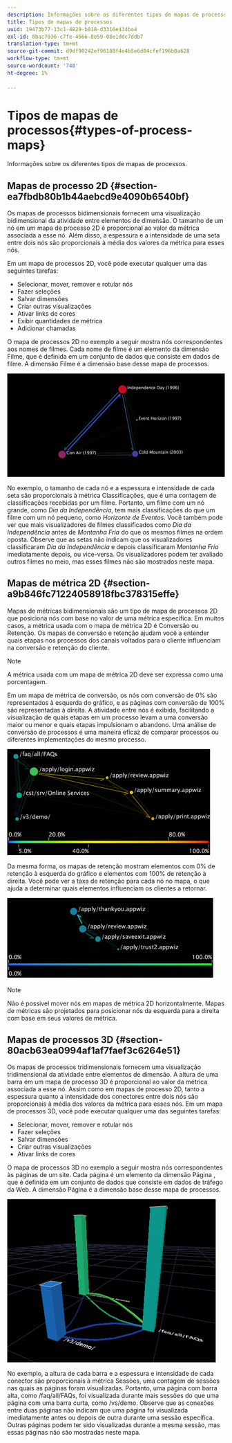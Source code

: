 ```yaml
---
description: Informações sobre os diferentes tipos de mapas de processos.
title: Tipos de mapas de processos
uuid: 19473b77-13c1-4829-b018-d3316e434ba4
exl-id: 8bac7036-c7fe-4566-8e59-08e1ddc7ddb7
translation-type: tm+mt
source-git-commit: d9df90242ef96188f4e4b5e6d04cfef196b0a628
workflow-type: tm+mt
source-wordcount: '748'
ht-degree: 1%

---
```


# Tipos de mapas de processos{#types-of-process-maps}

Informações sobre os diferentes tipos de mapas de processos.

## Mapas de processo 2D {#section-ea7fbdb80b1b44aebcd9e4090b6540bf}

Os mapas de processos bidimensionais fornecem uma visualização bidimensional da atividade entre elementos de dimensão. O tamanho de um nó em um mapa de processo 2D é proporcional ao valor da métrica associada a esse nó. Além disso, a espessura e a intensidade de uma seta entre dois nós são proporcionais à média dos valores da métrica para esses nós.

Em um mapa de processos 2D, você pode executar qualquer uma das seguintes tarefas:

* Selecionar, mover, remover e rotular nós
* Fazer seleções
* Salvar dimensões
* Criar outras visualizações
* Ativar links de cores
* Exibir quantidades de métrica
* Adicionar chamadas

O mapa de processos 2D no exemplo a seguir mostra nós correspondentes aos nomes de filmes. Cada nome de filme é um elemento da dimensão Filme, que é definida em um conjunto de dados que consiste em dados de filme. A dimensão Filme é a dimensão base desse mapa de processos.

![](assets/vis_2DProcessMap_MovieNodes.png)

No exemplo, o tamanho de cada nó e a espessura e intensidade de cada seta são proporcionais à métrica Classificações, que é uma contagem de classificações recebidas por um filme. Portanto, um filme com um nó grande, como *Dia da Independência*, tem mais classificações do que um filme com um nó pequeno, como *Horizonte de Eventos*. Você também pode ver que mais visualizadores de filmes classificados como *Dia da Independência* antes de *Montanha Fria* do que os mesmos filmes na ordem oposta. Observe que as setas não indicam que os visualizadores classificaram *Dia da Independência* e depois classificaram *Montanha Fria* imediatamente depois, ou vice-versa. Os visualizadores podem ter avaliado outros filmes no meio, mas esses filmes não são mostrados neste mapa.

## Mapas de métrica 2D {#section-a9b846fc71224058918fbc378315effe}

Mapas de métricas bidimensionais são um tipo de mapa de processos 2D que posiciona nós com base no valor de uma métrica específica. Em muitos casos, a métrica usada com o mapa de métrica 2D é Conversão ou Retenção. Os mapas de conversão e retenção ajudam você a entender quais etapas nos processos dos canais voltados para o cliente influenciam na conversão e retenção do cliente.

>[!NOTE]
>
>A métrica usada com um mapa de métrica 2D deve ser expressa como uma porcentagem.

Em um mapa de métrica de conversão, os nós com conversão de 0% são representados à esquerda do gráfico, e as páginas com conversão de 100% são representadas à direita. A atividade entre nós é exibida, facilitando a visualização de quais etapas em um processo levam a uma conversão maior ou menor e quais etapas impulsionam o abandono. Uma análise de conversão de processos é uma maneira eficaz de comparar processos ou diferentes implementações do mesmo processo.

![](assets/vis_2DMetricMap_Conversion.png)

Da mesma forma, os mapas de retenção mostram elementos com 0% de retenção à esquerda do gráfico e elementos com 100% de retenção à direita. Você pode ver a taxa de retenção para cada nó no mapa, o que ajuda a determinar quais elementos influenciam os clientes a retornar.

![](assets/vis_2DMetricMap_Retention.png)

>[!NOTE]
>
>Não é possível mover nós em mapas de métrica 2D horizontalmente. Mapas de métricas são projetados para posicionar nós da esquerda para a direita com base em seus valores de métrica.

## Mapas de processos 3D {#section-80acb63ea0994af1af7faef3c6264e51}

Os mapas de processos tridimensionais fornecem uma visualização tridimensional da atividade entre elementos de dimensão. A altura de uma barra em um mapa de processo 3D é proporcional ao valor da métrica associada a esse nó. Assim como em mapas de processo 2D, tanto a espessura quanto a intensidade dos conectores entre dois nós são proporcionais à média dos valores da métrica para esses nós. Em um mapa de processos 3D, você pode executar qualquer uma das seguintes tarefas:

* Selecionar, mover, remover e rotular nós
* Fazer seleções
* Salvar dimensões
* Criar outras visualizações
* Ativar links de cores

O mapa de processos 3D no exemplo a seguir mostra nós correspondentes às páginas de um site. Cada página é um elemento da dimensão Página , que é definida em um conjunto de dados que consiste em dados de tráfego da Web. A dimensão Página é a dimensão base desse mapa de processos.

![](assets/vis_3DProcessMap_PageNodes.png)

No exemplo, a altura de cada barra e a espessura e intensidade de cada conector são proporcionais à métrica Sessões, uma contagem de sessões nas quais as páginas foram visualizadas. Portanto, uma página com barra alta, como /faq/all/FAQs, foi visualizada durante mais sessões do que uma página com uma barra curta, como /vs/demo. Observe que as conexões entre duas páginas não indicam que uma página foi visualizada imediatamente antes ou depois de outra durante uma sessão específica. Outras páginas podem ter sido visualizadas durante a mesma sessão, mas essas páginas não são mostradas neste mapa.
